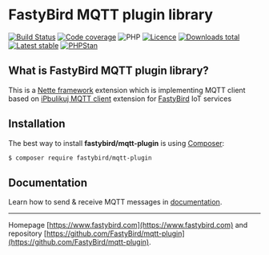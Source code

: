 # FastyBird MQTT plugin library

[![Build Status](https://img.shields.io/travis/FastyBird/mqtt-plugin.svg?style=flat-square)](https://travis-ci.com/FastyBird/mqtt-plugin)
[![Code coverage](https://img.shields.io/coveralls/FastyBird/mqtt-plugin.svg?style=flat-square)](https://coveralls.io/r/FastyBird/mqtt-plugin)
![PHP](https://img.shields.io/packagist/php-v/fastybird/mqtt-plugin?style=flat-square)
[![Licence](https://img.shields.io/packagist/l/FastyBird/mqtt-plugin.svg?style=flat-square)](https://packagist.org/packages/FastyBird/mqtt-plugin)
[![Downloads total](https://img.shields.io/packagist/dt/FastyBird/mqtt-plugin.svg?style=flat-square)](https://packagist.org/packages/FastyBird/mqtt-plugin)
[![Latest stable](https://img.shields.io/packagist/v/FastyBird/mqtt-plugin.svg?style=flat-square)](https://packagist.org/packages/FastyBird/mqtt-plugin)
[![PHPStan](https://img.shields.io/badge/PHPStan-enabled-brightgreen.svg?style=flat-square)](https://github.com/phpstan/phpstan)

## What is FastyBird MQTT plugin library?

This is a [Nette framework](https://nette.org) extension which is implementing MQTT client based on [iPbulikuj MQTT client](https://github.com/ipublikuj/mqtt-client) extension for [FastyBird](https://www.fastybird.com) IoT services

## Installation

The best way to install **fastybird/mqtt-plugin** is using [Composer](http://getcomposer.org/):

```sh
$ composer require fastybird/mqtt-plugin
```

## Documentation

Learn how to send & receive MQTT messages in [documentation](https://github.com/FastyBird/mqtt-plugin/blob/master/docs/en/index.md).

***
Homepage [https://www.fastybird.com](https://www.fastybird.com) and repository [https://github.com/FastyBird/mqtt-plugin](https://github.com/FastyBird/mqtt-plugin).
